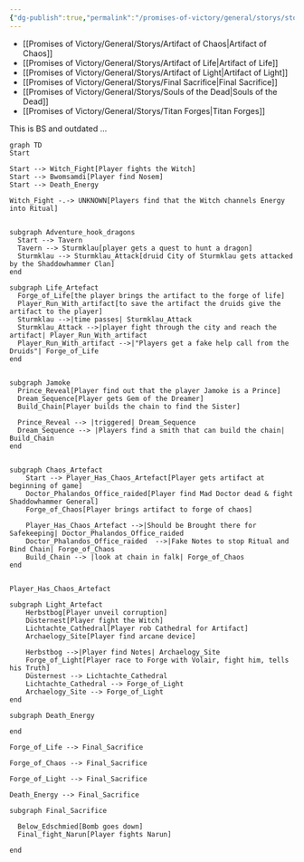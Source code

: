 ```yaml
---
{"dg-publish":true,"permalink":"/promises-of-victory/general/storys/storys/","title":"Storys","noteIcon":"Meta","created":"2023-01-25T02:26:52.993+01:00","updated":"2023-03-30T12:47:25.617+02:00"}
---
```




- [[Promises of Victory/General/Storys/Artifact of Chaos\|Artifact of Chaos]]
- [[Promises of Victory/General/Storys/Artifact of Life\|Artifact of Life]]
- [[Promises of Victory/General/Storys/Artifact of Light\|Artifact of Light]]
- [[Promises of Victory/General/Storys/Final Sacrifice\|Final Sacrifice]]
- [[Promises of Victory/General/Storys/Souls of the Dead\|Souls of the Dead]]
- [[Promises of Victory/General/Storys/Titan Forges\|Titan Forges]]


This is BS and outdated ...
```mermaid
graph TD
Start

Start --> Witch_Fight[Player fights the Witch]
Start --> Bwomsamdi[Player find Nosem]
Start --> Death_Energy

Witch_Fight -.-> UNKNOWN[Players find that the Witch channels Energy into Ritual] 


subgraph Adventure_hook_dragons
  Start --> Tavern
  Tavern --> Sturmklau[player gets a quest to hunt a dragon]
  Sturmklau --> Sturmklau_Attack[druid City of Sturmklau gets attacked by the Shaddowhammer Clan]
end

subgraph Life_Artefact
  Forge_of_Life[the player brings the artifact to the forge of life]
  Player_Run_With_artifact[to save the artifact the druids give the artifact to the player]
  Sturmklau -->|time passes| Sturmklau_Attack
  Sturmklau_Attack -->|player fight through the city and reach the artifact| Player_Run_With_artifact
  Player_Run_With_artifact -->|"Players get a fake help call from the Druids"| Forge_of_Life
end


subgraph Jamoke
  Prince_Reveal[Player find out that the player Jamoke is a Prince]
  Dream_Sequence[Player gets Gem of the Dreamer]
  Build_Chain[Player builds the chain to find the Sister]

  Prince_Reveal --> |triggered| Dream_Sequence
  Dream_Sequence --> |Players find a smith that can build the chain| Build_Chain
end


subgraph Chaos_Artefact
    Start --> Player_Has_Chaos_Artefact[Player gets artifact at beginning of game]
    Doctor_Phalandos_Office_raided[Player find Mad Doctor dead & fight Shaddowhammer General]
    Forge_of_Chaos[Player brings artifact to forge of chaos]

    Player_Has_Chaos_Artefact -->|Should be Brought there for Safekeeping| Doctor_Phalandos_Office_raided
    Doctor_Phalandos_Office_raided  -->|Fake Notes to stop Ritual and Bind Chain| Forge_of_Chaos
    Build_Chain --> |look at chain in falk| Forge_of_Chaos
end


Player_Has_Chaos_Artefact

subgraph Light_Artefact
    Herbstbog[Player unveil corruption]
    Düsternest[Player fight the Witch]
    Lichtachte_Cathedral[Player rob Cathedral for Artifact]
    Archaelogy_Site[Player find arcane device]

    Herbstbog -->|Player find Notes| Archaelogy_Site
    Forge_of_Light[Player race to Forge with Volair, fight him, tells his Truth]
    Düsternest --> Lichtachte_Cathedral
    Lichtachte_Cathedral --> Forge_of_Light
    Archaelogy_Site --> Forge_of_Light
end

subgraph Death_Energy
  
end

Forge_of_Life --> Final_Sacrifice

Forge_of_Chaos --> Final_Sacrifice

Forge_of_Light --> Final_Sacrifice

Death_Energy --> Final_Sacrifice

subgraph Final_Sacrifice
    
  Below_Edschmied[Bomb goes down]
  Final_fight_Narun[Player fights Narun]

end

```
